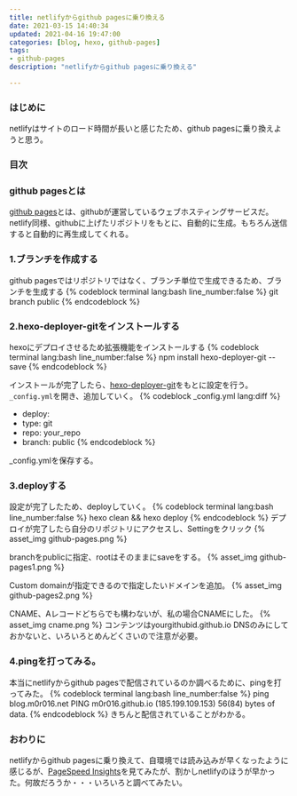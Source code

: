 ```yaml
---
title: netlifyからgithub pagesに乗り換える
date: 2021-03-15 14:40:34
updated: 2021-04-16 19:47:00
categories: [blog, hexo, github-pages]
tags:
- github-pages
description: "netlifyからgithub pagesに乗り換える"

---
```


### はじめに
netlifyはサイトのロード時間が長いと感じたため、github pagesに乗り換えようと思う。

### 目次
<!-- toc -->
<!-- more -->
### github pagesとは
[github pages](https://docs.github.com/ja/github/working-with-github-pages/about-github-pages)とは、githubが運営しているウェブホスティングサービスだ。
netlify同様、githubに上げたリポジトリをもとに、自動的に生成。もちろん送信すると自動的に再生成してくれる。

### 1.ブランチを作成する
github pagesではリポジトリではなく、ブランチ単位で生成できるため、ブランチを生成する
{% codeblock terminal lang:bash line_number:false %}
git branch public
{% endcodeblock %}

### 2.hexo-deployer-gitをインストールする
hexoにデプロイさせるため拡張機能をインストールする
{% codeblock terminal lang:bash line_number:false %}
npm install hexo-deployer-git --save
{% endcodeblock %}

インストールが完了したら、[hexo-deployer-git](https://github.com/hexojs/hexo-deployer-git)をもとに設定を行う。`_config.yml`を開き、追加していく。
{% codeblock _config.yml lang:diff %}
+ deploy:
+   type: git
+   repo: your_repo
+   branch: public
{% endcodeblock %}

_config.ymlを保存する。

### 3.deployする
設定が完了したため、deployしていく。
{% codeblock terminal lang:bash line_number:false %}
hexo clean && hexo deploy
{% endcodeblock %}
デプロイが完了したら自分のリポジトリにアクセスし、Settingをクリック
{% asset_img github-pages.png %}

branchをpublicに指定、rootはそのままにsaveをする。
{% asset_img github-pages1.png %}

Custom domainが指定できるので指定したいドメインを追加。
{% asset_img github-pages2.png %}

CNAME、Aレコードどちらでも構わないが、私の場合CNAMEにした。
{% asset_img cname.png %}
コンテンツはyourgithubid.github.io
DNSのみにしておかないと、いろいろとめんどくさいので注意が必要。

### 4.pingを打ってみる。
本当にnetlifyからgithub pagesで配信されているのか調べるために、pingを打ってみた。
{% codeblock terminal lang:bash line_number:false %}
ping blog.m0r016.net
PING m0r016.github.io (185.199.109.153) 56(84) bytes of data.
{% endcodeblock %}
きちんと配信されていることがわかる。

### おわりに
netlifyからgithub pagesに乗り換えて、自環境では読み込みが早くなったように感じるが、[PageSpeed Insights](https://developers.google.com/speed/pagespeed/insights/)を見てみたが、割かしnetlifyのほうが早かった。何故だろうか・・・いろいろと調べてみたい。